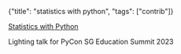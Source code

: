 {"title": "statistics with python", "tags": ["contrib"]}

[Statistics with Python](https://github.com/melvinzhang/stats-with-python)

Lighting talk for PyCon SG Education Summit 2023

